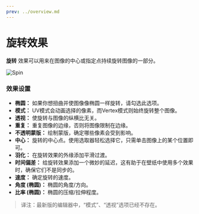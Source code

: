 ```yaml
---
prev: ../overview.md
---
```


# 旋转效果

**旋转** 效果可以用来在图像的中心或指定点持续旋转图像的一部分。

![Spin](/wallpaper-engine-docs/img/effects/Spin.gif)

### 效果设置

* **椭圆：** 如果你想扭曲并使图像像椭圆一样旋转，请勾选此选项。
* **模式：** UV模式会动画选择的像素，而Vertex模式则始终旋转整个图像。
* **透视：** 使旋转与图像的纵横比无关。
* **重复：** 重复图像的边缘，否则将图像限制在边缘。
* **不透明蒙版：** 绘制蒙版，确定哪些像素会受到影响。
* **中心：** 旋转的中心点。使用选取器轻松选择它，只需单击图像上的某个位置即可。
* **羽化：** 在旋转效果的外缘添加平滑过渡。
* **时间偏差：** 给旋转效果添加一个微妙的延迟，这有助于在壁纸中使用多个效果时，确保它们不是同步的。
* **速度：** 确定旋转的速度。
* **角度 (椭圆)：** 椭圆的角度/方向。
* **比率 (椭圆)：** 椭圆的压缩/拉伸程度。

> 译注：最新版的编辑器中，“模式”、“透视”选项已经不存在。